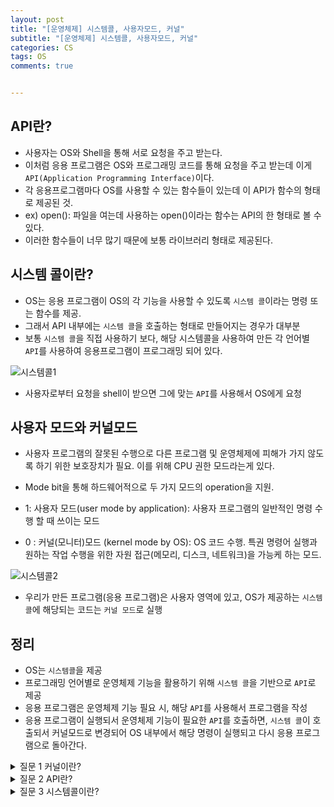 ```yaml
---
layout: post
title: "[운영체제] 시스템콜, 사용자모드, 커널"
subtitle: "[운영체제] 시스템콜, 사용자모드, 커널"
categories: CS
tags: OS  
comments: true


---
```


## API란?

- 사용자는 OS와 Shell을 통해 서로 요청을 주고 받는다.
- 이처럼 응용 프로그램은 OS와 프로그래밍 코드를 통해 요청을 주고 받는데 이게 `API(Application Programming Interface)`이다. 
- 각 응용프로그램마다 OS를 사용할 수 있는 함수들이 있는데 이 API가 함수의 형태로 제공된 것. 
- ex) open(): 파일을 여는데 사용하는 open()이라는 함수는 API의 한 형태로 볼 수 있다. 
- 이러한 함수들이 너무 많기 때문에 보통 라이브러리 형태로 제공된다. 

## 시스템 콜이란?

- OS는 응용 프로그램이 OS의 각 기능을 사용할 수 있도록 `시스템 콜`이라는 명령 또는 함수를 제공.
- 그래서 API 내부에는 `시스템 콜`을 호출하는 형태로 만들어지는 경우가 대부분
- 보통 `시스템 콜`을 직접 사용하기 보다, 해당 시스템콜을 사용하여 만든 각 언어별 `API`를 사용하여 응용프로그램이 프로그래밍 되어 있다.

![시스템콜1](https://yunsikus.github.io/assets/img/post_img/시스템콜1.png)

- 사용자로부터 요청을 shell이 받으면 그에 맞는 `API`를 사용해서 OS에게 요청

## 사용자 모드와 커널모드

- 사용자 프로그램의 잘못된 수행으로 다른 프로그램 및 운영체제에 피해가 가지 않도록 하기 위한 보호장치가 필요. 이를 위해 CPU 권한 모드라는게 있다. 

- Mode bit을 통해 하드웨어적으로 두 가지 모드의 operation을 지원.

- 1: 사용자 모드(user mode by application): 사용자 프로그램의 일반적인 명령 수행 할 때 쓰이는 모드
- 0 : 커널(모니터)모드 (kernel mode by OS): OS 코드 수행. 특권 명령어 실행과 원하는 작업 수행을 위한 자원 접근(메모리, 디스크, 네트워크)을 가능케 하는 모드. 

![시스템콜2](https://yunsikus.github.io/assets/img/post_img/시스템콜2.png)

- 우리가 만든 프로그램(응용 프로그램)은 사용자 영역에 있고, OS가 제공하는 `시스템콜`에 해당되는 코드는 `커널 모드`로 실행
 

## 정리 

- OS는 `시스템콜`을 제공
- 프로그래밍 언어별로 운영체제 기능을 활용하기 위해 `시스템 콜`을 기반으로 `API`로 제공
- 응용 프로그램은 운영체제 기능 필요 시, 해당 `API`를 사용해서 프로그램을 작성
- 응용 프로그램이 실행되서 운영체제 기능이 필요한 `API`를 호출하면, `시스템 콜`이 호출되서 커널모드로 변경되어 OS 내부에서 해당 명령이 실행되고 다시 응용 프로그램으로 돌아간다. 


<details>
<summary>질문 1 커널이란?</summary>
<div markdown="1">       

커널은 하드웨어와 응용프로그램 사이에서 인터페이스(System Call)를 제공하여 응용 프로그램이 하드웨어에서부터 오는 자원(CPU, 메모리, 저장장치, 모니터)을 관리하고 사용할 수 있게 해준다. 
즉, OS의 API기능을 담당하는 부분. 

</div>
</details>

<details>
<summary>질문 2 API란?</summary>
<div markdown="1">       

응용프로그램이 OS와 요청을 주고 받는 인터페이스를 API라고 함. 

</div>
</details>

<details>
<summary>질문 3 시스템콜이란?</summary>
<div markdown="1">       

OS가 제공하는 서비스를 어플리케이션에 제공하는 인터페이스로, API 내부에는 시스템콜을 호출하는 형태로 만들어진다. 시스템콜의 종류로는 프로세스 제어(생성, 종료, 시그널), 파일 및 IO 관리, 통신 등이 있다. 

</div>
</details>